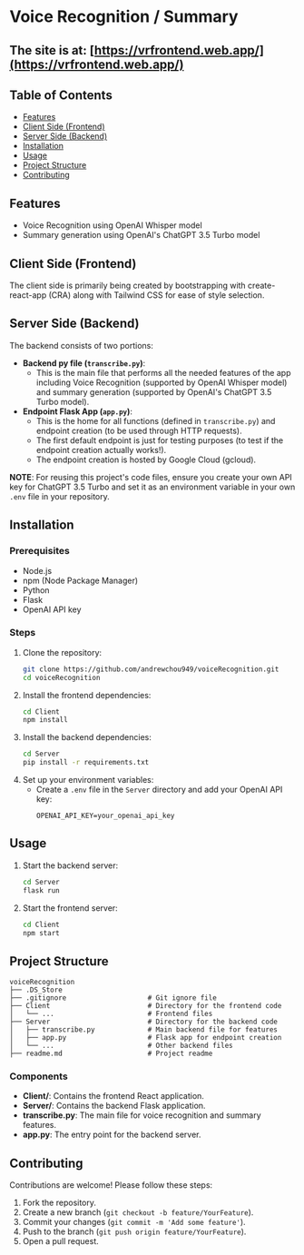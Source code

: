 # Voice Recognition / Summary

## The site is at: [https://vrfrontend.web.app/](https://vrfrontend.web.app/)

## Table of Contents
- [Features](#features)
- [Client Side (Frontend)](#client-side-frontend)
- [Server Side (Backend)](#server-side-backend)
- [Installation](#installation)
- [Usage](#usage)
- [Project Structure](#project-structure)
- [Contributing](#contributing)

## Features
- Voice Recognition using OpenAI Whisper model
- Summary generation using OpenAI's ChatGPT 3.5 Turbo model

## Client Side (Frontend)
The client side is primarily being created by bootstrapping with create-react-app (CRA) along with Tailwind CSS for ease of style selection.

## Server Side (Backend)
The backend consists of two portions:
- **Backend py file (`transcribe.py`)**:
  - This is the main file that performs all the needed features of the app including Voice Recognition (supported by OpenAI Whisper model) and summary generation (supported by OpenAI's ChatGPT 3.5 Turbo model).
- **Endpoint Flask App (`app.py`)**:
  - This is the home for all functions (defined in `transcribe.py`) and endpoint creation (to be used through HTTP requests).
  - The first default endpoint is just for testing purposes (to test if the endpoint creation actually works!).
  - The endpoint creation is hosted by Google Cloud (gcloud).

**NOTE**: For reusing this project's code files, ensure you create your own API key for ChatGPT 3.5 Turbo and set it as an environment variable in your own `.env` file in your repository.

## Installation

### Prerequisites
- Node.js
- npm (Node Package Manager)
- Python
- Flask
- OpenAI API key

### Steps
1. Clone the repository:
    ```bash
    git clone https://github.com/andrewchou949/voiceRecognition.git
    cd voiceRecognition
    ```
2. Install the frontend dependencies:
    ```bash
    cd Client
    npm install
    ```
3. Install the backend dependencies:
    ```bash
    cd Server
    pip install -r requirements.txt
    ```
4. Set up your environment variables:
   - Create a `.env` file in the `Server` directory and add your OpenAI API key:
     ```env
     OPENAI_API_KEY=your_openai_api_key
     ```

## Usage
1. Start the backend server:
    ```bash
    cd Server
    flask run
    ```
2. Start the frontend server:
    ```bash
    cd Client
    npm start
    ```

## Project Structure
```plaintext
voiceRecognition
├── .DS_Store
├── .gitignore                    # Git ignore file
├── Client                        # Directory for the frontend code
│   └── ...                       # Frontend files
├── Server                        # Directory for the backend code
│   ├── transcribe.py             # Main backend file for features
│   ├── app.py                    # Flask app for endpoint creation
│   └── ...                       # Other backend files
├── readme.md                     # Project readme
```

### Components
- **Client/**: Contains the frontend React application.
- **Server/**: Contains the backend Flask application.
- **transcribe.py**: The main file for voice recognition and summary features.
- **app.py**: The entry point for the backend server.

## Contributing
Contributions are welcome! Please follow these steps:
1. Fork the repository.
2. Create a new branch (`git checkout -b feature/YourFeature`).
3. Commit your changes (`git commit -m 'Add some feature'`).
4. Push to the branch (`git push origin feature/YourFeature`).
5. Open a pull request.